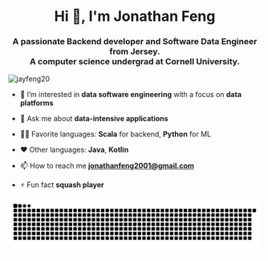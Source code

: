 
<h1 align="center">Hi 👋, I'm Jonathan Feng</h1>
<h3 align="center">A passionate Backend developer and Software Data Engineer from Jersey. <br>
A computer science undergrad at Cornell University.</h3>

<p align="left"> <img src="https://komarev.com/ghpvc/?username=jayfeng20&label=Profile%20views&color=0e75b6&style=flat" alt="jayfeng20" /> </p>

- 🌱 I’m interested in **data software engineering** with a focus on **data platforms**

- 💬 Ask me about **data-intensive applications**

- 🤟🏼 Favorite languages: **Scala** for backend, **Python** for ML

- ❤️ Other languages: **Java**, **Kotlin**

- 📫 How to reach me **jonathanfeng2001@gmail.com**

- ⚡ Fun fact **squash player**

<p align="left">
</p>


<picture>
  <source media="(prefers-color-scheme: dark)" srcset="https://raw.githubusercontent.com/jayfeng20/jayfeng20/output/github-contribution-grid-snake-dark.svg">
  <source media="(prefers-color-scheme: light)" srcset="https://raw.githubusercontent.com/jayfeng20/jayfeng20/output/github-contribution-grid-snake.svg">
  <img alt="github contribution grid snake animation" src="https://raw.githubusercontent.com/jayfeng20/jayfeng20/output/github-contribution-grid-snake.svg">
</picture>
